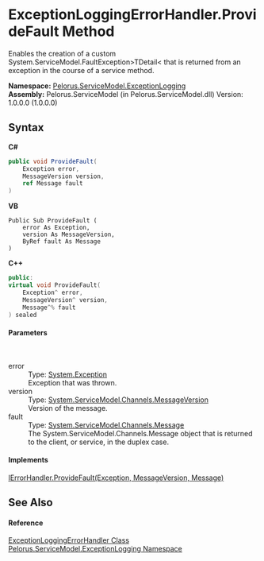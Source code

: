 # ExceptionLoggingErrorHandler.ProvideFault Method 
 

Enables the creation of a custom System.ServiceModel.FaultException>TDetail< that is returned from an exception in the course of a service method.

**Namespace:**&nbsp;<a href="ABA79858">Pelorus.ServiceModel.ExceptionLogging</a><br />**Assembly:**&nbsp;Pelorus.ServiceModel (in Pelorus.ServiceModel.dll) Version: 1.0.0.0 (1.0.0.0)

## Syntax

**C#**<br />
``` C#
public void ProvideFault(
	Exception error,
	MessageVersion version,
	ref Message fault
)
```

**VB**<br />
``` VB
Public Sub ProvideFault ( 
	error As Exception,
	version As MessageVersion,
	ByRef fault As Message
)
```

**C++**<br />
``` C++
public:
virtual void ProvideFault(
	Exception^ error, 
	MessageVersion^ version, 
	Message^% fault
) sealed
```


#### Parameters
&nbsp;<dl><dt>error</dt><dd>Type: <a href="http://msdn2.microsoft.com/en-us/library/c18k6c59" target="_blank">System.Exception</a><br />Exception that was thrown.</dd><dt>version</dt><dd>Type: <a href="http://msdn2.microsoft.com/en-us/library/ms405946" target="_blank">System.ServiceModel.Channels.MessageVersion</a><br />Version of the message.</dd><dt>fault</dt><dd>Type: <a href="http://msdn2.microsoft.com/en-us/library/ms405907" target="_blank">System.ServiceModel.Channels.Message</a><br />The System.ServiceModel.Channels.Message object that is returned to the client, or service, in the duplex case.</dd></dl>

#### Implements
<a href="http://msdn2.microsoft.com/en-us/library/aa345186" target="_blank">IErrorHandler.ProvideFault(Exception, MessageVersion, Message)</a><br />

## See Also


#### Reference
<a href="266590B4">ExceptionLoggingErrorHandler Class</a><br /><a href="ABA79858">Pelorus.ServiceModel.ExceptionLogging Namespace</a><br />